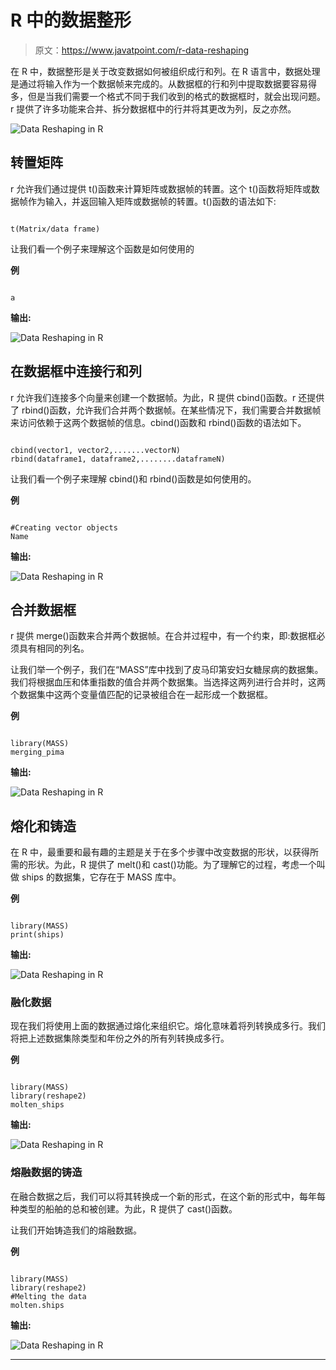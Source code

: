 # R 中的数据整形

> 原文：<https://www.javatpoint.com/r-data-reshaping>

在 R 中，数据整形是关于改变数据如何被组织成行和列。在 R 语言中，数据处理是通过将输入作为一个数据帧来完成的。从数据框的行和列中提取数据要容易得多，但是当我们需要一个格式不同于我们收到的格式的数据框时，就会出现问题。r 提供了许多功能来合并、拆分数据框中的行并将其更改为列，反之亦然。

![Data Reshaping in R](img/594288d7d29d6b9a9e05792f9455118c.png)

## 转置矩阵

r 允许我们通过提供 t()函数来计算矩阵或数据帧的转置。这个 t()函数将矩阵或数据帧作为输入，并返回输入矩阵或数据帧的转置。t()函数的语法如下:

```

t(Matrix/data frame)

```

让我们看一个例子来理解这个函数是如何使用的

**例**

```

a 
```

**输出:**

![Data Reshaping in R](img/56af612655cf85ee2f79b1299bf90e04.png)

## 在数据框中连接行和列

r 允许我们连接多个向量来创建一个数据帧。为此，R 提供 cbind()函数。r 还提供了 rbind()函数，允许我们合并两个数据帧。在某些情况下，我们需要合并数据帧来访问依赖于这两个数据帧的信息。cbind()函数和 rbind()函数的语法如下。

```

cbind(vector1, vector2,.......vectorN)
rbind(dataframe1, dataframe2,........dataframeN)

```

让我们看一个例子来理解 cbind()和 rbind()函数是如何使用的。

**例**

```

#Creating vector objects
Name 
```

**输出:**

![Data Reshaping in R](img/697d73075bba7f24437fe91df13c2192.png)

## 合并数据框

r 提供 merge()函数来合并两个数据帧。在合并过程中，有一个约束，即:数据框必须具有相同的列名。

让我们举一个例子，我们在“MASS”库中找到了皮马印第安妇女糖尿病的数据集。我们将根据血压和体重指数的值合并两个数据集。当选择这两列进行合并时，这两个数据集中这两个变量值匹配的记录被组合在一起形成一个数据框。

**例**

```

library(MASS)
merging_pima
```

**输出:**

![Data Reshaping in R](img/f879ac38e0ed1f621ab59bef644c9116.png)

## 熔化和铸造

在 R 中，最重要和最有趣的主题是关于在多个步骤中改变数据的形状，以获得所需的形状。为此，R 提供了 melt()和 cast()功能。为了理解它的过程，考虑一个叫做 ships 的数据集，它存在于 MASS 库中。

**例**

```

library(MASS)
print(ships)

```

**输出:**

![Data Reshaping in R](img/eafb2720eaab0f97730d9d3a74fb0c66.png)

### 融化数据

现在我们将使用上面的数据通过熔化来组织它。熔化意味着将列转换成多行。我们将把上述数据集除类型和年份之外的所有列转换成多行。

**例**

```

library(MASS)
library(reshape2)
molten_ships 
```

**输出:**

![Data Reshaping in R](img/1261890bcd792885ee8886cabe43cfe0.png)

### 熔融数据的铸造

在融合数据之后，我们可以将其转换成一个新的形式，在这个新的形式中，每年每种类型的船舶的总和被创建。为此，R 提供了 cast()函数。

让我们开始铸造我们的熔融数据。

**例**

```

library(MASS)
library(reshape2)
#Melting the data
molten.ships 
```

**输出:**

![Data Reshaping in R](img/2ebdb6560e3194dd3a35ba3342df8540.png)

* * *